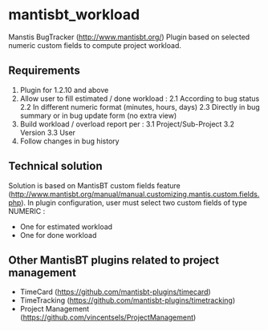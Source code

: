 # mantisbt_workload
Manstis BugTracker (http://www.mantisbt.org/) Plugin based on selected numeric custom fields to compute project workload.

## Requirements
1. Plugin for 1.2.10 and above
2. Allow user to fill estimated / done workload :
2.1 According to bug status
2.2 In different numeric format (minutes, hours, days)
2.3 Directly in bug summary or in bug update form (no extra view)
3. Build workload / overload report per :
3.1 Project/Sub-Project
3.2 Version
3.3 User
4. Follow changes in bug history

## Technical solution
Solution is based on MantisBT custom fields feature (http://www.mantisbt.org/manual/manual.customizing.mantis.custom.fields.php).
In plugin configuration, user must select two custom fields of type NUMERIC :
  - One for estimated workload
  - One for done workload

## Other MantisBT plugins related to project management
- TimeCard (https://github.com/mantisbt-plugins/timecard)
- TimeTracking (https://github.com/mantisbt-plugins/timetracking)
- Project Management (https://github.com/vincentsels/ProjectManagement)